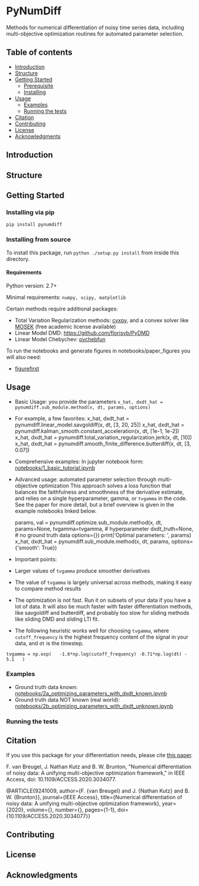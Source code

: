 # PyNumDiff
Methods for numerical differentiation of noisy time series data, including multi-objective optimization routines for automated parameter selection. 

## Table of contents
* [Introduction](#introduction)
* [Structure](#structure)
* [Getting Started](#getting-started)
    * [Prerequisite](#prerequisite)
    * [Installing](#installing)
* [Usage](#usage)
    * [Examples](#examples)
    * [Running the tests](#running-the-tests)
* [Citation](#citation)
* [Contributing](#contributing)
* [License](#license)
* [Acknowledgments](#acknowledgments)

## Introduction

## Structure

## Getting Started

### Installing via pip

`pip install pynumdiff`

### Installing from source

To install this package, run `python ./setup.py install` from inside this directory.

#### Requirements
Python version: 2.7+

Minimal requirements: `numpy, scipy, matplotlib`

Certain methods require additional packages:
* Total Variation Regularization methods: [cvxpy](http://www.cvxpy.org/install/index.html), and a convex solver like [MOSEK](https://www.mosek.com/products/academic-licenses/) (free academic license available)
* Linear Model DMD: https://github.com/florisvb/PyDMD
* Linear Model Chebychev: [pychebfun](https://github.com/pychebfun/pychebfun/)

To run the notebooks and generate figures in notebooks/paper_figures you will also need:
* [figurefirst](https://github.com/FlyRanch/figurefirst)

## Usage

* Basic Usage: you provide the parameters
`x_hat, dxdt_hat = pynumdiff.sub_module.method(x, dt, params, options)` 

* For example, a few favorites:
    x_hat, dxdt_hat = pynumdiff.linear_model.savgoldiff(x, dt, [3, 20, 25])
    x_hat, dxdt_hat = pynumdiff.kalman_smooth.constant_acceleration(x, dt, [1e-1, 1e-2])
    x_hat, dxdt_hat = pynumdiff.total_variation_regularization.jerk(x, dt, [10])
    x_hat, dxdt_hat = pynumdiff.smooth_finite_difference.butterdiff(x, dt, [3, 0.07])

* Comprehensive examples:
In jupyter notebook form: [notebooks/1_basic_tutorial.ipynb](https://github.com/florisvb/PyNumDiff/blob/master/notebooks/1_basic_tutorial.ipynb)


* Advanced usage: automated parameter selection through multi-objective optimization
This approach solves a loss function that balances the faithfulness and smoothness of the derivative estimate, and relies on a single hyperparameter, gamma, or `tvgamma` in the code. See the paper for more detail, but a brief overview is given in the example notebooks linked below.

    params, val = pynumdiff.optimize.sub_module.method(x, dt, params=None, 
                                                       tvgamma=tvgamma, # hyperparameter
                                                       dxdt_truth=None, # no ground truth data
                                                       options={})
    print('Optimal parameters: ', params)
    x_hat, dxdt_hat = pynumdiff.sub_module.method(x, dt, params, options={'smooth': True})

* Important points:
* Larger values of `tvgamma` produce smoother derivatives
* The value of `tvgamma` is largely universal across methods, making it easy to compare method results
* The optimization is not fast. Run it on subsets of your data if you have a lot of data. It will also be much faster with faster differentiation methods, like savgoldiff and butterdiff, and probably too slow for sliding methods like sliding DMD and sliding LTI fit. 
* The following heuristic works well for choosing `tvgamma`, where `cutoff_frequency` is the highest frequency content of the signal in your data, and `dt` is the timestep. 

`tvgamma = np.exp(   -1.6*np.log(cutoff_frequency) -0.71*np.log(dt) - 5.1   )`



### Examples

* Ground truth data known:  [notebooks/2a_optimizing_parameters_with_dxdt_known.ipynb](https://github.com/florisvb/PyNumDiff/blob/master/notebooks/2a_optimizing_parameters_with_dxdt_known.ipynb)
* Ground truth data NOT known (real world):  [notebooks/2b_optimizing_parameters_with_dxdt_unknown.ipynb](https://github.com/florisvb/PyNumDiff/blob/master/notebooks/2b_optimizing_parameters_with_dxdt_unknown.ipynb)

### Running the tests

## Citation

If you use this package for your differentiation needs, please cite [this paper](https://doi.org/10.1109/ACCESS.2020.3034077).

F. van Breugel, J. Nathan Kutz and B. W. Brunton, "Numerical differentiation of noisy data: A unifying multi-objective optimization framework," in IEEE Access, doi: 10.1109/ACCESS.2020.3034077.

@ARTICLE{9241009, author={F. {van Breugel} and J. {Nathan Kutz} and B. W. {Brunton}}, journal={IEEE Access}, title={Numerical differentiation of noisy data: A unifying multi-objective optimization framework}, year={2020}, volume={}, number={}, pages={1-1}, doi={10.1109/ACCESS.2020.3034077}}

## Contributing

## License

## Acknowledgments

